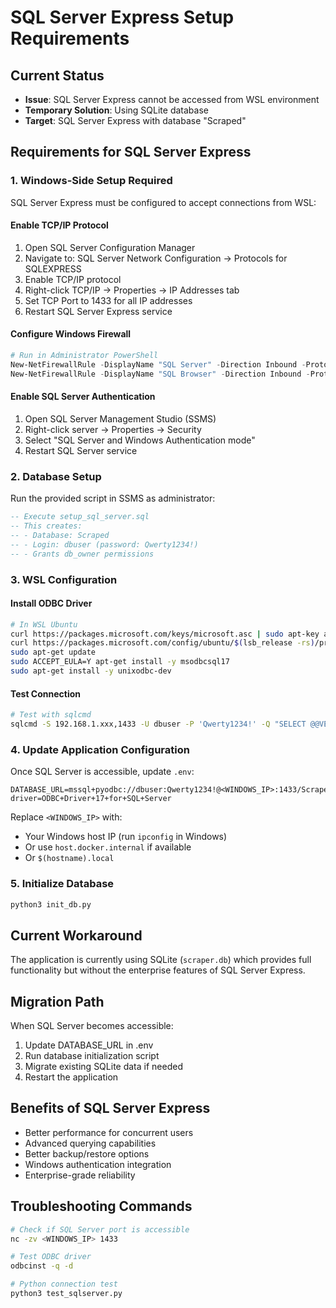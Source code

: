 # SQL Server Express Setup Requirements

## Current Status
- **Issue**: SQL Server Express cannot be accessed from WSL environment
- **Temporary Solution**: Using SQLite database
- **Target**: SQL Server Express with database "Scraped"

## Requirements for SQL Server Express

### 1. Windows-Side Setup Required
SQL Server Express must be configured to accept connections from WSL:

#### Enable TCP/IP Protocol
1. Open SQL Server Configuration Manager
2. Navigate to: SQL Server Network Configuration → Protocols for SQLEXPRESS
3. Enable TCP/IP protocol
4. Right-click TCP/IP → Properties → IP Addresses tab
5. Set TCP Port to 1433 for all IP addresses
6. Restart SQL Server Express service

#### Configure Windows Firewall
```powershell
# Run in Administrator PowerShell
New-NetFirewallRule -DisplayName "SQL Server" -Direction Inbound -Protocol TCP -LocalPort 1433 -Action Allow
New-NetFirewallRule -DisplayName "SQL Browser" -Direction Inbound -Protocol UDP -LocalPort 1434 -Action Allow
```

#### Enable SQL Server Authentication
1. Open SQL Server Management Studio (SSMS)
2. Right-click server → Properties → Security
3. Select "SQL Server and Windows Authentication mode"
4. Restart SQL Server service

### 2. Database Setup
Run the provided script in SSMS as administrator:
```sql
-- Execute setup_sql_server.sql
-- This creates:
-- - Database: Scraped
-- - Login: dbuser (password: Qwerty1234!)
-- - Grants db_owner permissions
```

### 3. WSL Configuration
#### Install ODBC Driver
```bash
# In WSL Ubuntu
curl https://packages.microsoft.com/keys/microsoft.asc | sudo apt-key add -
curl https://packages.microsoft.com/config/ubuntu/$(lsb_release -rs)/prod.list | sudo tee /etc/apt/sources.list.d/mssql-release.list
sudo apt-get update
sudo ACCEPT_EULA=Y apt-get install -y msodbcsql17
sudo apt-get install -y unixodbc-dev
```

#### Test Connection
```bash
# Test with sqlcmd
sqlcmd -S 192.168.1.xxx,1433 -U dbuser -P 'Qwerty1234!' -Q "SELECT @@VERSION"
```

### 4. Update Application Configuration
Once SQL Server is accessible, update `.env`:
```env
DATABASE_URL=mssql+pyodbc://dbuser:Qwerty1234!@<WINDOWS_IP>:1433/Scraped?driver=ODBC+Driver+17+for+SQL+Server
```

Replace `<WINDOWS_IP>` with:
- Your Windows host IP (run `ipconfig` in Windows)
- Or use `host.docker.internal` if available
- Or `$(hostname).local`

### 5. Initialize Database
```bash
python3 init_db.py
```

## Current Workaround
The application is currently using SQLite (`scraper.db`) which provides full functionality but without the enterprise features of SQL Server Express.

## Migration Path
When SQL Server becomes accessible:
1. Update DATABASE_URL in .env
2. Run database initialization script
3. Migrate existing SQLite data if needed
4. Restart the application

## Benefits of SQL Server Express
- Better performance for concurrent users
- Advanced querying capabilities
- Better backup/restore options
- Windows authentication integration
- Enterprise-grade reliability

## Troubleshooting Commands
```bash
# Check if SQL Server port is accessible
nc -zv <WINDOWS_IP> 1433

# Test ODBC driver
odbcinst -q -d

# Python connection test
python3 test_sqlserver.py
```